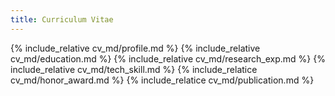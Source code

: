 ```yaml
---
title: Curriculum Vitae
---
```


{% include_relative cv_md/profile.md %}
{% include_relative cv_md/education.md %}
{% include_relative cv_md/research_exp.md %}
{% include_relative cv_md/tech_skill.md %}
{% include_relatice cv_md/honor_award.md %}
{% include_relatice cv_md/publication.md %}
